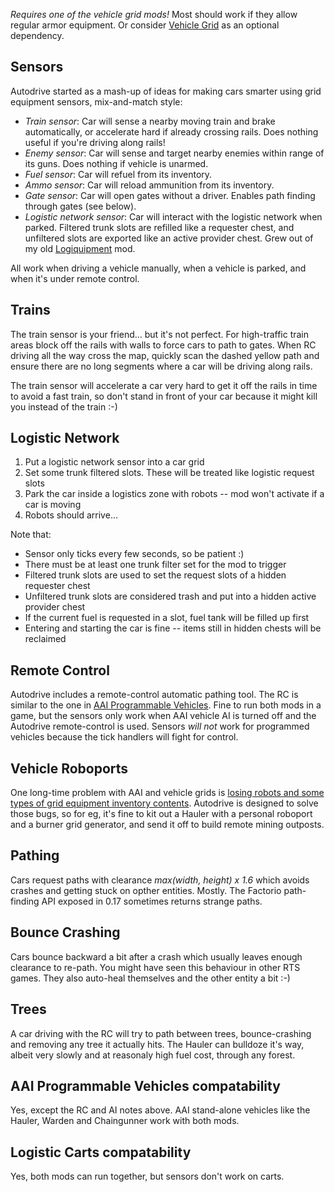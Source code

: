 
*Requires one of the vehicle grid mods!* Most should work if they allow regular armor equipment. Or consider [Vehicle Grid](https://mods.factorio.com/mod/VehicleGrid) as an optional dependency.

## Sensors

Autodrive started as a mash-up of ideas for making cars smarter using grid equipment sensors, mix-and-match style:

* *Train sensor*: Car will sense a nearby moving train and brake automatically, or accelerate hard if already crossing rails. Does nothing useful if you're driving along rails!
* *Enemy sensor*: Car will sense and target nearby enemies within range of its guns. Does nothing if vehicle is unarmed.
* *Fuel sensor*: Car will refuel from its inventory.
* *Ammo sensor*: Car will reload ammunition from its inventory.
* *Gate sensor*: Car will open gates without a driver. Enables path finding through gates (see below).
* *Logistic network sensor*: Car will interact with the logistic network when parked. Filtered trunk slots are refilled like a requester chest, and unfiltered slots are exported like an active provider chest. Grew out of my old [Logiquipment](https://mods.factorio.com/mod/logiquipment) mod.

All work when driving a vehicle manually, when a vehicle is parked, and when it's under remote control.

## Trains

The train sensor is your friend... but it's not perfect. For high-traffic train areas block off the rails with walls to force cars to path to gates. When RC driving all the way cross the map, quickly scan the dashed yellow path and ensure there are no long segments where a car will be driving along rails.

The train sensor will accelerate a car very hard to get it off the rails in time to avoid a fast train, so don't stand in front of your car because it might kill you instead of the train :-)

## Logistic Network

1.  Put a logistic network sensor into a car grid
1.  Set some trunk filtered slots. These will be treated like logistic request slots
1.  Park the car inside a logistics zone with robots -- mod won't activate if a car is moving
1.  Robots should arrive...

Note that:

* Sensor only ticks every few seconds, so be patient :)
* There must be at least one trunk filter set for the mod to trigger
* Filtered trunk slots are used to set the request slots of a hidden requester chest
* Unfiltered trunk slots are considered trash and put into a hidden active provider chest
* If the current fuel is requested in a slot, fuel tank will be filled up first
* Entering and starting the car is fine -- items still in hidden chests will be reclaimed

## Remote Control

Autodrive includes a remote-control automatic pathing tool. The RC is similar to the one in [AAI Programmable Vehicles](https://mods.factorio.com/mod/aai-programmable-vehicles). Fine to run both mods in a game, but the sensors only work when AAI vehicle AI is turned off and the Autodrive remote-control is used. Sensors *will not* work for programmed vehicles because the tick handlers will fight for control.

## Vehicle Roboports

One long-time problem with AAI and vehicle grids is [losing robots and some types of grid equipment inventory contents](https://forums.factorio.com/viewtopic.php?f=190&t=38475&start=800#p446221). Autodrive is designed to solve those bugs, so for eg, it's fine to kit out a Hauler with a personal roboport and a burner grid generator, and send it off to build remote mining outposts.

## Pathing

Cars request paths with clearance *max(width, height) x 1.6* which avoids crashes and getting stuck on opther entities. Mostly. The Factorio path-finding API exposed in 0.17 sometimes returns strange paths.

## Bounce Crashing

Cars bounce backward a bit after a crash which usually leaves enough clearance to re-path. You might have seen this behaviour in other RTS games. They also auto-heal themselves and the other entity a bit :-)

## Trees

A car driving with the RC will try to path between trees, bounce-crashing and removing any tree it actually hits. The Hauler can bulldoze it's way, albeit very slowly and at reasonaly high fuel cost, through any forest.

## AAI Programmable Vehicles compatability

Yes, except the RC and AI notes above. AAI stand-alone vehicles like the Hauler, Warden and Chaingunner work with both mods.

## Logistic Carts compatability

Yes, both mods can run together, but sensors don't work on carts.